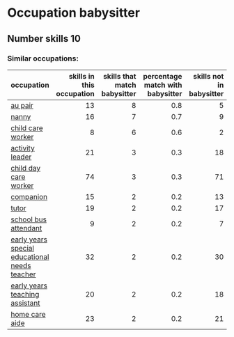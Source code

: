 # Occupation babysitter
## Number skills 10
### Similar occupations:
| occupation                                                                                        |   skills in this occupation |   skills that match babysitter |   percentage match with babysitter |   skills not in babysitter |
|:--------------------------------------------------------------------------------------------------|----------------------------:|-------------------------------:|-----------------------------------:|---------------------------:|
| [au pair](au_pair.md)                                                                             |                          13 |                              8 |                                0.8 |                          5 |
| [nanny](nanny.md)                                                                                 |                          16 |                              7 |                                0.7 |                          9 |
| [child care worker](child_care_worker.md)                                                         |                           8 |                              6 |                                0.6 |                          2 |
| [activity leader](activity_leader.md)                                                             |                          21 |                              3 |                                0.3 |                         18 |
| [child day care worker](child_day_care_worker.md)                                                 |                          74 |                              3 |                                0.3 |                         71 |
| [companion](companion.md)                                                                         |                          15 |                              2 |                                0.2 |                         13 |
| [tutor](tutor.md)                                                                                 |                          19 |                              2 |                                0.2 |                         17 |
| [school bus attendant](school_bus_attendant.md)                                                   |                           9 |                              2 |                                0.2 |                          7 |
| [early years special educational needs teacher](early_years_special_educational_needs_teacher.md) |                          32 |                              2 |                                0.2 |                         30 |
| [early years teaching assistant](early_years_teaching_assistant.md)                               |                          20 |                              2 |                                0.2 |                         18 |
| [home care aide](home_care_aide.md)                                                               |                          23 |                              2 |                                0.2 |                         21 |
